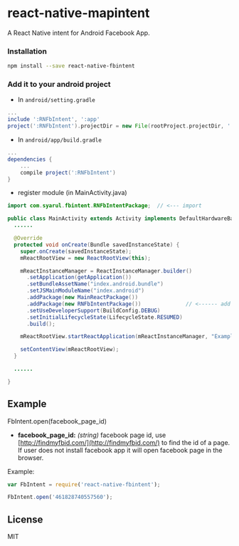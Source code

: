 # react-native-mapintent

A React Native intent for Android Facebook App.

### Installation

```bash
npm install --save react-native-fbintent
```

### Add it to your android project

* In `android/setting.gradle`

```gradle
...
include ':RNFbIntent', ':app'
project(':RNFbIntent').projectDir = new File(rootProject.projectDir, '../node_modules/react-native-fbintent')
```

* In `android/app/build.gradle`

```gradle
...
dependencies {
    ...
    compile project(':RNFbIntent')
}
```

* register module (in MainActivity.java)

```java
import com.syarul.fbintent.RNFbIntentPackage;  // <--- import

public class MainActivity extends Activity implements DefaultHardwareBackBtnHandler {
  ......

  @Override
  protected void onCreate(Bundle savedInstanceState) {
    super.onCreate(savedInstanceState);
    mReactRootView = new ReactRootView(this);

    mReactInstanceManager = ReactInstanceManager.builder()
      .setApplication(getApplication())
      .setBundleAssetName("index.android.bundle")
      .setJSMainModuleName("index.android")
      .addPackage(new MainReactPackage())
      .addPackage(new RNFbIntentPackage())              // <------ add here
      .setUseDeveloperSupport(BuildConfig.DEBUG)
      .setInitialLifecycleState(LifecycleState.RESUMED)
      .build();

    mReactRootView.startReactApplication(mReactInstanceManager, "ExampleRN", null);

    setContentView(mReactRootView);
  }

  ......

}
```

## Example

FbIntent.open(facebook_page_id)

* **facebook_page_id:** *(string)* facebook page id, use [http://findmyfbid.com/](http://findmyfbid.com/) to find the id of a page. If user does not install facebook app it will open facebook page in the browser.

Example:

```javascript
var FbIntent = require('react-native-fbintent');

FbIntent.open('461828740557560');
```
## License

MIT
